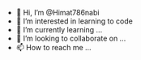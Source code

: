 - 👋 Hi, I’m @Himat786nabi
- 👀 I’m interested in learning to code
- 🌱 I’m currently learning ...
- 💞️ I’m looking to collaborate on ...
- 📫 How to reach me ...

<!---
Himat786nabi/Himat786nabi is a ✨ special ✨ repository because its `README.md` (this file) appears on your GitHub profile.
You can click the Preview link to take a look at your changes.
--->
